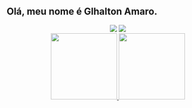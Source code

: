 ## Olá, meu nome é Glhalton Amaro.
<style>
.links{
  display ="flex"
  flexdirection="row"
  gap="20px"
}
</style>

<div class="links" align="center" >
<a href="https://www.linkedin.com/in/douglas-silva-526879213/" target="_blank"><img src="https://img.shields.io/badge/-LinkedIn-%230077B5?style=for-the-badge&logo=linkedin&logoColor=white" target="_blank"></a>
<a href="https://www.instagram.com/douglas._.ss/" target="_blank"><img src="https://img.shields.io/badge/-Instagram-%23E4405F?style=for-the-badge&logo=instagram&logoColor=white" target="_blank"></a>

</div>  

<div align="center">
  
  <a href="https://github.com/Glhalton">
  <img height="150em" src="https://github-readme-stats.vercel.app/api?username=DouglaxDev&show_icons=true&theme=dracula&include_all_commits=true&count_private=true"/>
  <img height="150em" src="https://github-readme-stats.vercel.app/api/top-langs/?username=DouglaxDev&layout=compact&langs_count=7&theme=dracula"/>
    
</div>

